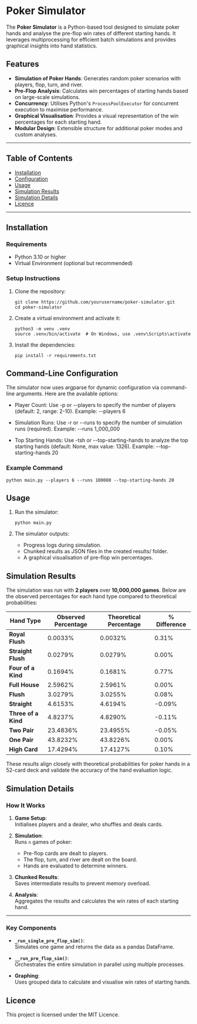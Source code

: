 # Poker Simulator

The **Poker Simulator** is a Python-based tool designed to simulate poker hands and analyse the pre-flop win rates of different starting hands. It leverages multiprocessing for efficient batch simulations and provides graphical insights into hand statistics.

## Features

- **Simulation of Poker Hands**: Generates random poker scenarios with players, flop, turn, and river.
- **Pre-Flop Analysis**: Calculates win percentages of starting hands based on large-scale simulations.
- **Concurrency**: Utilises Python's `ProcessPoolExecutor` for concurrent execution to maximise performance.
- **Graphical Visualisation**: Provides a visual representation of the win percentages for each starting hand.
- **Modular Design**: Extensible structure for additional poker modes and custom analyses.

---

## Table of Contents

- [Installation](#installation)
- [Configuration](#command-line-configuration)
- [Usage](#usage)
- [Simulation Results](#simulation-results)
- [Simulation Details](#simulation-details)
- [Licence](#licence)

---

## Installation

### Requirements
- Python 3.10 or higher
- Virtual Environment (optional but recommended)

### Setup Instructions

1. Clone the repository:
   ```
   git clone https://github.com/yourusername/poker-simulator.git
   cd poker-simulator
   ```

2. Create a virtual environment and activate it:
   ```
   python3 -m venv .venv
   source .venv/bin/activate  # On Windows, use .venv\Scripts\activate
   ```
   
3. Install the dependencies:
    ```
    pip install -r requirements.txt
   ```
   
## Command-Line Configuration
The simulator now uses argparse for dynamic configuration via command-line arguments. Here are the available options:

* Player Count:
Use -p or --players to specify the number of players (default: 2, range: 2-10).
Example: --players 6

* Simulation Runs:
Use -r or --runs to specify the number of simulation runs (required).
Example: --runs 1_000_000

* Top Starting Hands:
Use -tsh or --top-starting-hands to analyze the top starting hands (default: None, max value: 1326).
Example: --top-starting-hands 20

### Example Command
    python main.py --players 6 --runs 100000 --top-starting-hands 20


## Usage
1. Run the simulator:
   ```
   python main.py
   ```

2. The simulator outputs:
   - Progress logs during simulation.
   - Chunked results as JSON files in the created results/ folder.
   - A graphical visualisation of pre-flop win percentages.


## Simulation Results

The simulation was run with **2 players** over **10,000,000 games**. Below are the observed percentages for each hand type compared to theoretical probabilities:

| **Hand Type**       | **Observed Percentage** | **Theoretical Percentage** | **% Difference**         |
|---------------------|-------------------------|----------------------------|--------------------------|
| **Royal Flush**     | 0.0033%                 | 0.0032%                    | 0.31%                    |
| **Straight Flush**  | 0.0279%                 | 0.0279%                    | 0.00%                    |
| **Four of a Kind**  | 0.1694%                 | 0.1681%                    | 0.77%                    |
| **Full House**      | 2.5962%                 | 2.5961%                    | 0.00%                    |
| **Flush**           | 3.0279%                 | 3.0255%                    | 0.08%                    |
| **Straight**        | 4.6153%                 | 4.6194%                    | -0.09%                   |
| **Three of a Kind** | 4.8237%                 | 4.8290%                    | -0.11%                   |
| **Two Pair**        | 23.4836%                | 23.4955%                   | -0.05%                   |
| **One Pair**        | 43.8232%                | 43.8226%                   | 0.00%                    |
| **High Card**       | 17.4294%                | 17.4127%                   | 0.10%                    |


These results align closely with theoretical probabilities for poker hands in a 52-card deck and validate the accuracy of the hand evaluation logic.


## Simulation Details

### How It Works

1. **Game Setup**:  
   Initialises players and a dealer, who shuffles and deals cards.

2. **Simulation**:  
   Runs `n` games of poker:  
   - Pre-flop cards are dealt to players.  
   - The flop, turn, and river are dealt on the board.  
   - Hands are evaluated to determine winners.

3. **Chunked Results**:  
   Saves intermediate results to prevent memory overload.

4. **Analysis**:  
   Aggregates the results and calculates the win rates of each starting hand.

---

### Key Components

- **`_run_single_pre_flop_sim()`**:  
  Simulates one game and returns the data as a pandas DataFrame.

- **`__run_pre_flop_sim()`**:  
  Orchestrates the entire simulation in parallel using multiple processes.

- **Graphing**:  
  Uses grouped data to calculate and visualise win rates of starting hands.


## Licence
This project is licensed under the MIT Licence.
